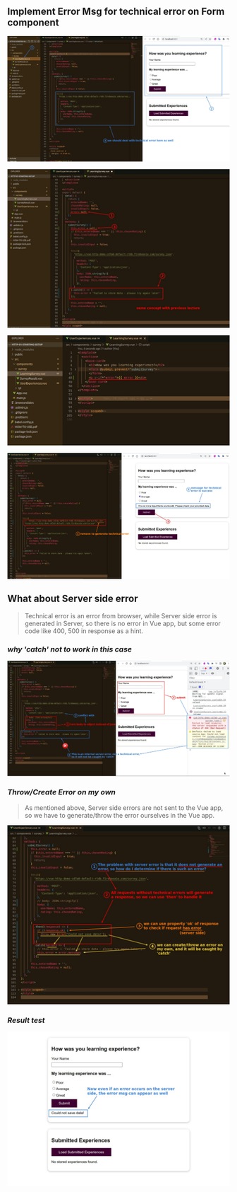 ## **Implement Error Msg for technical error on Form component**

![Alt require error message of technical error on form component](pic/01.jpg)

![Alt set error message for technical err](pic/02.jpg)

![Alt render it](pic/03.jpg)

![Alt test it](pic/04.jpg)

## **What about Server side error**

> Technical error is an error from browser, while Server side error is generated in Server, so there is no error in Vue app, but some error code like 400, 500 in response as a hint.

### _why 'catch' not to work in this case_

![Alt what about server side error](pic/05.jpg)

### _Throw/Create Error on my own_

> As mentioned above, Server side errors are not sent to the Vue app, so we have to generate/throw the error ourselves in the Vue app.

![Alt throw error on my own](pic/06.jpg)

### _Result test_

![Alt result](pic/07.jpg)
